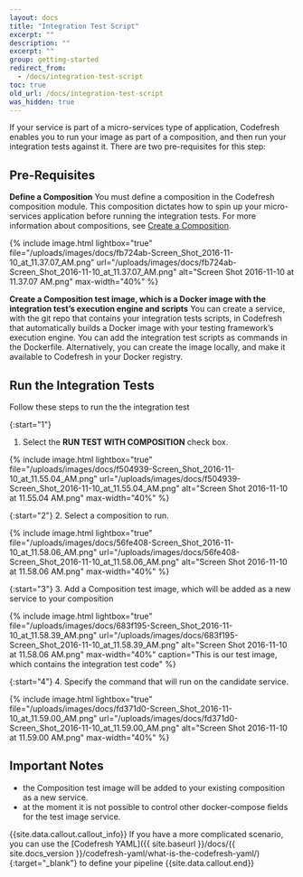 ```yaml
---
layout: docs
title: "Integration Test Script"
excerpt: ""
description: ""
excerpt: ""
group: getting-started
redirect_from:
  - /docs/integration-test-script
toc: true
old_url: /docs/integration-test-script
was_hidden: true
---
```

If your service is part of a micro-services type of application, Codefresh enables you to run your image as part of a composition, and then run your integration tests against it. There are two pre-requisites for this step:

## Pre-Requisites

**Define a Composition**
You must define a composition in the Codefresh composition module. This composition dictates how to spin up your micro-services application before running the integration tests. For more information about compositions, see [Create a Composition](https://docs.codefresh.io/docs/create-composition).

{% include image.html 
lightbox="true" 
file="/uploads/images/docs/fb724ab-Screen_Shot_2016-11-10_at_11.37.07_AM.png" 
url="/uploads/images/docs/fb724ab-Screen_Shot_2016-11-10_at_11.37.07_AM.png"
alt="Screen Shot 2016-11-10 at 11.37.07 AM.png"
max-width="40%" 
%}

**Create a Composition test image, which is a Docker image with the integration test’s execution engine and scripts**
You can create a service, with the git repo that contains your integration tests scripts, in Codefresh that automatically builds a Docker image with your testing framework’s execution engine.  You can add the integration test scripts as commands in the Dockerfile. Alternatively, you can create the image locally, and make it available to Codefresh in your Docker registry. 

## Run the Integration Tests
Follow these steps to run the the integration test

{:start="1"}
1. Select the **RUN TEST WITH COMPOSITION** check box.

{% include image.html 
lightbox="true" 
file="/uploads/images/docs/f504939-Screen_Shot_2016-11-10_at_11.55.04_AM.png" 
url="/uploads/images/docs/f504939-Screen_Shot_2016-11-10_at_11.55.04_AM.png"
alt="Screen Shot 2016-11-10 at 11.55.04 AM.png"
max-width="40%" 
%}

{:start="2"}
2. Select a composition to run.

{% include image.html 
lightbox="true" 
file="/uploads/images/docs/56fe408-Screen_Shot_2016-11-10_at_11.58.06_AM.png" 
url="/uploads/images/docs/56fe408-Screen_Shot_2016-11-10_at_11.58.06_AM.png"
alt="Screen Shot 2016-11-10 at 11.58.06 AM.png"
max-width="40%" 
%}

{:start="3"}
3. Add a Composition test image, which will be added as a new service to your composition

{% include image.html 
lightbox="true" 
file="/uploads/images/docs/683f195-Screen_Shot_2016-11-10_at_11.58.39_AM.png" 
url="/uploads/images/docs/683f195-Screen_Shot_2016-11-10_at_11.58.39_AM.png"
alt="Screen Shot 2016-11-10 at 11.58.06 AM.png"
max-width="40%"
caption="This is our test image, which contains the integration test code" 
%} 

{:start="4"}
4. Specify the command that will run on the candidate service.

{% include image.html 
lightbox="true" 
file="/uploads/images/docs/fd371d0-Screen_Shot_2016-11-10_at_11.59.00_AM.png" 
url="/uploads/images/docs/fd371d0-Screen_Shot_2016-11-10_at_11.59.00_AM.png"
alt="Screen Shot 2016-11-10 at 11.59.00 AM.png"
max-width="40%"
%} 
 
## Important Notes
* the Composition test image will be added to your existing composition as a new service. 
* at the moment it is not possible to control other docker-compose fields for the test image service.

{{site.data.callout.callout_info}}
If you have a more complicated scenario, you can use the [Codefresh YAML]({{ site.baseurl }}/docs/{{ site.docs_version }}/codefresh-yaml/what-is-the-codefresh-yaml/){:target="_blank"} to define your pipeline 
{{site.data.callout.end}}
